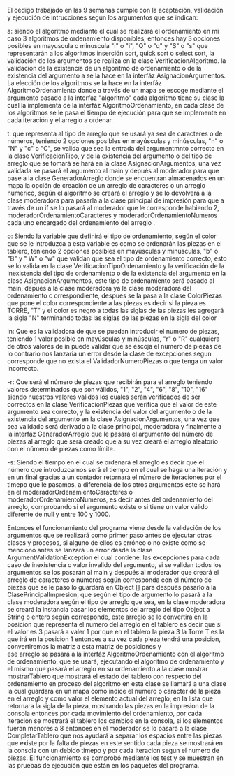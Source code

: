 El cédigo trabajado en las 9 semanas cumple con la aceptación, validación y ejecución de
intrucciones según los argumentos que se indican:


a: siendo el algoritmo mediante el cual se realizará el ordenamiento en mi caso
3 algoritmos de ordenamiento disponibles, entonces hay 3 opciones posibles en mayuscula
o minuscula "I" o "i", "Q" o "q" y "S" o "s" que representarán a los algoritmos inserción 
sort, quick sort o select sort, la validación de los argumentos se realiza en la clase 
VerificacionAlgoritmo. la validación de la existencia de un algoritmo de ordenamiento o 
de la existencia del argumento a se la hace en la interfáz AsignacionArgumentos. La elección 
de los algoritmos se la hace en la interfáz AlgoritmoOrdenamiento donde a través de un mapa
se escoge mediante el argumento pasado a la interfaz "algoritmo" cada algoritmo tiene su clase
la cual la implementa de la interfáz AlgoritmoOrdenamiento, en cada clase de los algoritmos se le
pasa el tiempo de ejecución para que se implemente en cada iteración y el arreglo a ordenar.


t: que representa al tipo de arreglo que se usará ya sea de caracteres o de números, teniendo
2 opciones posibles en mayúsculas y minúsculas, "n" o "N" y "c" o "C", se valida que sea la entrada
del argumentmnto correcto en la clase VerificacionTipo, y de la existencia del argumento o del tipo 
de arreglo que se tomará se hará en la clase AsignacionArgumentos, una vez validada se pasará el argumento 
al main y depués al moderador para que pase a la clase GeneradorArreglo donde se encuentran almacenados 
en un mapa la opción de creación de un arreglo de caracteres o un arreglo numérico, según el algoritmo 
se creará el arreglo y se lo devolverá a la clase moderadora para pasarla a la clase principal de impresión 
para que a través de un if se lo pasará al moderador que le corresponde habiendo 2, 
moderadorOrdenamientoCaracteres y moderadorOrdenamientoNumeros cada uno encargado del ordenamiento del arreglo .


o: Siendo la variable que definirá el tipo de ordenamiento, según el color que se le introduzca
a esta variable es como se ordenarán las piezas en el tablero, teniendo 2 opciones posibles en
mayúsculas y minúsculas, "b" o "B" y " W" o "w" que validan que sea el tipo de ordenamiento correcto,
esto se lo valida en la clase VerificacionTipoOrdenamiento y la verificación de la inexistencia del 
tipo de ordenamiento o de la existencia del argumento en la clase AsignacionArgumentos, este tipo de 
ordenamiento será pasado al main, depués a la clase moderadora ya la clase moderadora del ordenamiento c
orrespondiente, despues se la pasa a la clase ColorPiezas que pone el color correspondiente a las piezas 
es decir si la pieza es TORRE, "T" y el color es negro a todas las siglas de las piezas les agregará la
sigla "N" terminando todas las siglas de las piezas en la sigla del color


in: Que es la validadora de que se puedan introducir el numero de piezas, teniendo 1 valor posible
en mayúsculas y minúsculas, "r" o "R" cualquiera de otros valores de in puede validar que se escoja
el numero de piezas de lo contrario nos lanzaria un error desde la clase de excepciones segun corresponde 
que no exista el ValidadorNumeroPiezas o que tenga un valor incorrecto.


-r: Que será el número de piezas que recibirán para el arreglo teniendo valores determinados 
que son válidos, "1", "2", "4", "6", "8", "10", "16" siendo nuestros valores validos los cuales 
serán verificados de ser correctos en la clase VerificacionPiezas que verifica que el valor de
este argumento sea correcto, y la existencia del valor del argumento o de la existencia del argumento 
en la clase AsignacionArgumentos, una vez que sea validado será derivado a la clase principal, moderadora 
y finalmente a la interfáz GeneradorArreglo que le pasará el argumento del número de piezas al arreglo que 
será creado que a su vez creará el arreglo aleatorio con el número de piezas como límite.

-s: Siendo el tiempo en el cual se ordenará el arreglo es decir que el número que introduzcamos será 
el tiempo en el cual se haga una iteración y en un final gracias a un contador retornará el número de
iteraciones por el timepo que le pasamos, a diferencia de los otros argumentos este se hará en el 
moderadorOrdenamientoCaracteres o moderadorOrdenamientoNumeros, es decir antes del ordenamiento del arreglo, 
comprobando si el argumento existe o si tiene un valor válido diferente de null y entre 100 y 1000.

Entonces el funcionamiento del programa viene desde la validación de los argumentos que se realizará como
primer paso antes de ejecutar otras clases y procesos, si alguno de ellos es erróneo o no exíste como se 
mencionó antes se lanzará un error desde la clase ArgumentValidationException el cual contiene. 
las excepciones para cada caso de inexistencia o valor invalido del argumento, si se validan todos los
argumentos se los pasarán al main y después al moderador que creará el arreglo de caracteres o números según 
corresponda con el número de piezas que se le paso lo guardará en Object [] para después pasarlo a la 
ClasePrincipalImpresion, que según el tipo de argumento lo pasará a la clase moderadora según el tipo de arreglo 
que sea, en la clase moderadora se creará la instancia pasar los elementos del arreglo del tipo Object a String o 
entero según corresponde, este arreglo se lo convertira en la posicion que representa el numero del arreglo en el tablero es 
decir que si el valor es 3 pasará a valer 1 por que en el tablero la pieza 3 la Torre T es la que irá en la posicion
1 entonces a su vez cada pieza tendrá una posicion, convertiremos la matriz a esta matriz de posiciones y  
ese arreglo se pasará a la interfáz AlgoritmoOrdenamiento con el algoritmo de ordenamiento,  que
se usará, ejecutando el algoritmo de ordenamiento y el mismo que pasará el arreglo en su ordenamiento a la clase mostrar 
mostrarTablero que mostrará el estado del tablero con respecto del ordenamiento en proceso del algoritmo en esta clase 
se llamará a una clase la cual guardara en un mapa como indice el numero o caracter de la pieza en el arreglo y como valor
el elemento actual del arreglo, en la lista que retornara la sigla de la pieza, mostrando las piezas en la impresion de la
consola entonces por cada movimiento del ordenamiento, por cada iteracion se mostrará el tablero los cambios en la consola, 
si los elementos fueran menores a 8 entonces en el moderador se lo pasará a la clase CompletarTablero que nos ayudará a separar 
los espacios entre las piezas que existe por la falta de piezas en este sentido cada pieza se mostrará en la consola con un debido timepo 
y por cada iteracion segun el numero de piezas.
El funcionamiento se comprobó mediante los test y se muestran en las pruebas de
ejecución que están en los paquetes del programa.
